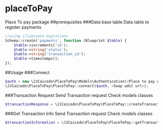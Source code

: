# placeToPay
Place To pay package
##prerequisites 
###Data base table
Data table to register payments
```php
//using illuminate migrations
Schema::create('payments', function (Blueprint $table) {
    $table->increments('id');
    $table->string('status');
    $table->string('transaction_id');
    $table->timestamps();
});
```
##Usage 
###Connect
```php
$auth = new \JJCaicedo\PlaceToPay\Models\Authentication(<Place to pay AuthId>, <Place to pay TranKey>, <Additional Data>|null);
\JJCaicedo\PlaceToPay\PlaceToPay::connect($auth, <Soap wdsl url>);
```
###Transaction Request
Send Transaction request
Check models classes
```php
$transactionResponse = \JJCaicedo\PlaceToPay\PlaceToPay::createTransaction(<PSETransactionRequest>);//If it works Payment status Sent
```

###Get Transaction Info
Send Transaction request
Check models classes
```php
$transactionInformation = \JJCaicedo\PlaceToPay\PlaceToPay::getTransactionInformation(<transactionId>); //If it works Payment status to $transactionInformation->transactionState;
```

